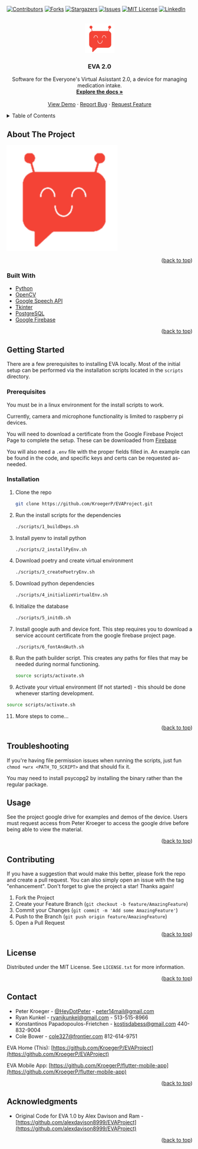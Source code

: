 <!-- Improved compatibility of back to top link: See: https://github.com/othneildrew/Best-README-Template/pull/73 -->
<a name="readme-top"></a>
<!--
*** Thanks for checking out the Best-README-Template. If you have a suggestion
*** that would make this better, please fork the repo and create a pull request
*** or simply open an issue with the tag "enhancement".
*** Don't forget to give the project a star!
*** Thanks again! Now go create something AMAZING! :D
-->



<!-- PROJECT SHIELDS -->
<!--
*** I'm using markdown "reference style" links for readability.
*** Reference links are enclosed in brackets [ ] instead of parentheses ( ).
*** See the bottom of this document for the declaration of the reference variables
*** for contributors-url, forks-url, etc. This is an optional, concise syntax you may use.
*** https://www.markdownguide.org/basic-syntax/#reference-style-links
-->
[![Contributors][contributors-shield]][contributors-url]
[![Forks][forks-shield]][forks-url]
[![Stargazers][stars-shield]][stars-url]
[![Issues][issues-shield]][issues-url]
[![MIT License][license-shield]][license-url]
[![LinkedIn][linkedin-shield]][linkedin-url]



<!-- PROJECT LOGO -->
<br />
<div align="center">
  <a href="https://github.com/KroegerP/EVAProject">
    <img src="EXPOFILES/assets/evaFaceRedLarge.png" alt="Logo" width="80" height="80">
  </a>

<h3 align="center">EVA 2.0</h3>

  <p align="center">
    Software for the Everyone's Virtual Asisstant 2.0, a device for managing medication intake.
    <br />
    <a href="https://github.com/KroegerP/EVAProject"><strong>Explore the docs »</strong></a>
    <br />
    <br />
    <a href="https://github.com/KroegerP/EVAProject">View Demo</a>
    ·
    <a href="https://github.com/KroegerP/EVAProject/issues">Report Bug</a>
    ·
    <a href="https://github.com/KroegerP/EVAProject/issues">Request Feature</a>
  </p>
</div>



<!-- TABLE OF CONTENTS -->
<details>
  <summary>Table of Contents</summary>
  <ol>
    <li>
      <a href="#about-the-project">About The Project</a>
      <ul>
        <li><a href="#built-with">Built With</a></li>
      </ul>
    </li>
    <li>
      <a href="#getting-started">Getting Started</a>
      <ul>
        <li><a href="#prerequisites">Prerequisites</a></li>
        <li><a href="#installation">Installation</a></li>
      </ul>
    </li>
    <li><a href="#usage">Usage</a></li>
    <li><a href="#contact">Contact</a></li>
    <li><a href="#acknowledgments">Acknowledgments</a></li>
  </ol>
</details>



<!-- ABOUT THE PROJECT -->
## About The Project

[![Product Name Screen Shot][product-screenshot]]()



<p align="right">(<a href="#readme-top">back to top</a>)</p>



### Built With

* [Python](https://www.python.org/)
* [OpenCV](https://pypi.org/project/opencv-python/)
* [Google Speech API](https://pypi.org/project/SpeechRecognition/)
* [Tkinter](https://docs.python.org/3/library/tkinter.html)
* [PostgreSQL](https://www.postgresql.org/)
* [Google Firebase](https://firebase.google.com/)

<p align="right">(<a href="#readme-top">back to top</a>)</p>



<!-- GETTING STARTED -->
## Getting Started

There are a few prerequisites to installing EVA locally. Most of the initial setup can be 
performed via the installation scripts located in the `scripts` directory. 

### Prerequisites

You must be in a linux environment for the install scripts to work.

Currently, camera and microphone functionality is limited to raspberry pi devices.

You will need to download a certificate from the Google Firebase Project Page to complete the setup. These can be downloaded from [Firebase](https://console.firebase.google.com/u/0/project/elderly-virtual-assistant-2/settings/serviceaccounts/adminsdk)

You will also need a `.env` file with the proper fields filled in. An example can be found in the code, and specific keys and certs
can be requested as-needed.

### Installation

1. Clone the repo
   ```sh
   git clone https://github.com/KroegerP/EVAProject.git
   ```
2. Run the install scripts for the dependencies
   ```sh
   ./scripts/1_buildDeps.sh
   ```
3. Install pyenv to install python
   ```sh
   ./scripts/2_installPyEnv.sh
   ```
4. Download poetry and create virtual environment
   ```sh
   ./scripts/3_createPoetryEnv.sh
   ```
5. Download python dependencies
   ```sh
   ./scripts/4_initializeVirtualEnv.sh
   ```
6. Initialize the database
   ```sh
   ./scripts/5_initdb.sh
   ```
7. Install google auth and device font. This step requires you to download a service account certificate from the google firebase project page.
   ```
   ./scripts/6_fontAndAuth.sh
   ```
9. Run the path builder script. This creates any paths for files that may be needed during normal functioning.
   ```sh
   source scripts/activate.sh
   ```
10. Activate your virtual environment (If not started) - this should be done whenever starting development.
   ```sh
   source scripts/activate.sh
   ```
11. More steps to come...

<p align="right">(<a href="#readme-top">back to top</a>)</p>

## Troubleshooting

If you're having file permission issues when running the scripts, just fun `chmod +wrx <PATH_TO_SCRIPT>` and that should fix it.

You may need to install psycopg2 by installing the binary rather than the regular package.

<!-- USAGE EXAMPLES -->
## Usage

See the project google drive for examples and demos of the device. Users must request access from Peter Kroeger to access the google drive before being able to view the material.

<!-- https://drive.google.com/drive/u/0/folders/1UNuWkN-WTi37VdnsqjsgtwzpGgliqYmj -->

<!-- _For more examples, please refer to the [Documentation](https://example.com)_ -->

<!-- <p align="right">(<a href="#readme-top">back to top</a>)</p> -->


<!-- ROADMAP -->
<!-- ## Roadmap

- [ ] Feature 1
- [ ] Feature 2
- [ ] Feature 3
    - [ ] Nested Feature

See the [open issues](https://github.com/KroegerP/EVAProject/issues) for a full list of proposed features (and known issues). -->

<p align="right">(<a href="#readme-top">back to top</a>)</p>



<!-- CONTRIBUTING -->
## Contributing

If you have a suggestion that would make this better, please fork the repo and create a pull request. You can also simply open an issue with the tag "enhancement".
Don't forget to give the project a star! Thanks again!

1. Fork the Project
2. Create your Feature Branch (`git checkout -b feature/AmazingFeature`)
3. Commit your Changes (`git commit -m 'Add some AmazingFeature'`)
4. Push to the Branch (`git push origin feature/AmazingFeature`)
5. Open a Pull Request

<p align="right">(<a href="#readme-top">back to top</a>)</p>



<!-- LICENSE -->
## License

Distributed under the MIT License. See `LICENSE.txt` for more information.

<p align="right">(<a href="#readme-top">back to top</a>)</p>



<!-- CONTACT -->
## Contact

* Peter Kroeger - [@HeyDotPeter](https://twitter.com/HeyDotPeter) - peter14mail@gmail.com
* Ryan Kunkel - ryanjkunkel@gmail.com - 513-515-8966
* Konstantinos Papadopoulos-Frietchen - kostisdabess@gmail.com 440-832-9004
* Cole Bower - cole327@frontier.com 812-614-9751

EVA Home (This): [https://github.com/KroegerP/EVAProject](https://github.com/KroegerP/EVAProject)

EVA Mobile App: [https://github.com/KroegerP/flutter-mobile-app](https://github.com/KroegerP/flutter-mobile-app)

<p align="right">(<a href="#readme-top">back to top</a>)</p>



<!-- ACKNOWLEDGMENTS -->
## Acknowledgments

* Original Code for EVA 1.0 by Alex Davison and Ram - [https://github.com/alexdavison8999/EVAProject](https://github.com/alexdavison8999/EVAProject)

<p align="right">(<a href="#readme-top">back to top</a>)</p>



<!-- MARKDOWN LINKS & IMAGES -->
<!-- https://www.markdownguide.org/basic-syntax/#reference-style-links -->
[contributors-shield]: https://img.shields.io/github/contributors/KroegerP/EVAProject.svg?style=for-the-badge
[contributors-url]: https://github.com/KroegerP/EVAProject/graphs/contributors
[forks-shield]: https://img.shields.io/github/forks/KroegerP/EVAProject.svg?style=for-the-badge
[forks-url]: https://github.com/KroegerP/EVAProject/network/members
[stars-shield]: https://img.shields.io/github/stars/KroegerP/EVAProject.svg?style=for-the-badge
[stars-url]: https://github.com/KroegerP/EVAProject/stargazers
[issues-shield]: https://img.shields.io/github/issues/KroegerP/EVAProject.svg?style=for-the-badge
[issues-url]: https://github.com/KroegerP/EVAProject/issues
[license-shield]: https://img.shields.io/github/license/KroegerP/EVAProject.svg?style=for-the-badge
[license-url]: https://github.com/KroegerP/EVAProject/blob/master/LICENSE.txt
[linkedin-shield]: https://img.shields.io/badge/-LinkedIn-black.svg?style=for-the-badge&logo=linkedin&colorB=555
[linkedin-url]: https://linkedin.com/in/peter-kroeger
[product-screenshot]: EXPOFILES/assets/evaFaceRedLarge.png